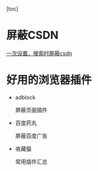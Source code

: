 [toc]

# 屏蔽CSDN

[一次设置，搜索时屏蔽csdn](https://zhuanlan.zhihu.com/p/321395690)

# 好用的浏览器插件

- adblock

  屏蔽页面插件

- 百度药丸

  屏蔽百度广告

- 收藏猫

  常用插件汇总

